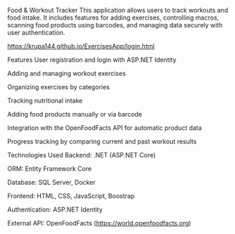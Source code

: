 Food & Workout Tracker
This application allows users to track workouts and food intake. It includes features for adding exercises, controlling macros, scanning food products using barcodes, and managing data securely with user authentication.

https://krupa144.github.io/ExercisesApp/login.html


Features
User registration and login with ASP.NET Identity

Adding and managing workout exercises

Organizing exercises by categories

Tracking nutritional intake

Adding food products manually or via barcode

Integration with the OpenFoodFacts API for automatic product data

Progress tracking by comparing current and past workout results

Technologies Used
Backend: .NET (ASP.NET Core)

ORM: Entity Framework Core

Database: SQL Server, Docker

Frontend: HTML, CSS, JavaScript, Boostrap

Authentication: ASP.NET Identity

External API: OpenFoodFacts (https://world.openfoodfacts.org)
